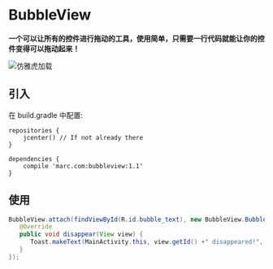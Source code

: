 # BubbleView

**一个可以让所有的控件进行拖动的工具，使用简单，只需要一行代码就能让你的控件变得可以拖动起来！**

![仿雅虎加载](https://github.com/broderickwang/BubbleViewDemo/blob/master/screenshot/2017-09-07%2021.15.25.gif) 

## 引入

在 build.gradle 中配置:

```
repositories {
    jcenter() // If not already there
}

dependencies {
    compile 'marc.com:bubbleview:1.1'
}
```

## 使用

```Java
BubbleView.attach(findViewById(R.id.bubble_text), new BubbleView.BubbleDisappearListner() {
   @Override
   public void disappear(View view) {
      Toast.makeText(MainActivity.this, view.getId() +" disappeared!", Toast.LENGTH_SHORT).show();
   }
});
```